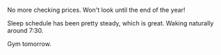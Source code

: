 No more checking prices. Won't look until the end of the year!

Sleep schedule has been pretty steady, which is great. Waking naturally around 7:30.

Gym tomorrow.
